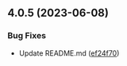 ## 4.0.5 (2023-06-08)


### Bug Fixes

* Update README.md ([ef24f70](https://github.com/sarafpradumna/releases-test/commit/ef24f70cf0ebe3f5cadc55410beb4a4756adfb16))



